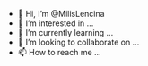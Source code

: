 - 👋 Hi, I’m @MilisLencina
- 👀 I’m interested in ...
- 🌱 I’m currently learning ...
- 💞️ I’m looking to collaborate on ...
- 📫 How to reach me ...

<!---
MilisLencina/MilisLencina is a ✨ special ✨ repository because its `README.md` (this file) appears on your GitHub profile.
You can click the Preview link to take a look at your changes.
--->
